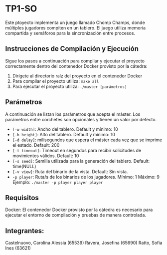 # TP1-SO
Este ptoyecto implementa un juego llamado Chomp Champs, donde múltiples jugadores compiten en un tablero. El juego utiliza memoria compartida y semáforos para la sincronización entre procesos.

## Instrucciones de Compilación y Ejecución
Sigue los pasos a continuación para compilar y ejecutar el proyecto correctamente dentro del contenedor Docker provisto por la cátedra:

1. Dirígete al directorio raíz del proyecto en el contenedor Docker
2. Para compilar el proyecto utiliza:
`make all`
3. Para ejecutar el proyecto utiliza:
`./master [parámetros]`

## Parámetros
A continuación se listan los parámetros que acepta el máster. Los parámetros entre corchetes son opcionales y tienen un valor por defecto.
- `[-w width]`: Ancho del tablero. Default y mínimo: 10
- `[-h height]`: Alto del tablero. Default y mínimo: 10
- `[-d delay]`: milisegundos que espera el máster cada vez que se imprime el estado. Default: 200
- `[-t timeout]`: Timeout en segundos para recibir solicitudes de movimientos válidos. Default: 10
- `[-s seed]`: Semilla utilizada para la generación del tablero. Default: time(NULL)
- `[-v view]`: Ruta del binario de la vista. Default: Sin vista.
- `-p player`: Ruta/s de los binarios de los jugadores. Mínimo: 1 Máximo: 9
    Ejemplo:
    `./master -p player player player`

## Requisitos
Docker: El contenedor Docker provisto por la cátedra es necesario para ejecutar el entorno de compilación y pruebas de manera controlada.

## Integrantes:
Castelnuovo, Carolina Alessia (65539)
Ravera, Josefina (65690)
Ratto, Sofia Ines (63621)